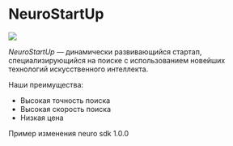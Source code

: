 # NeuroStartUp

![](logo.png)

*NeuroStartUp* — динамически развивающийся стартап, специализирующийся на поиске с использованием новейших технологий искусственного интеллекта.

Наши преимущества:
* Высокая точность поиска
* Высокая скорость поиска
* Низкая цена

Пример изменения
<dependency>
  <groupId>neuro</groupId>
  <artifactId>sdk</artifactId>
  <version>1.0.0</version>
</dependency>
